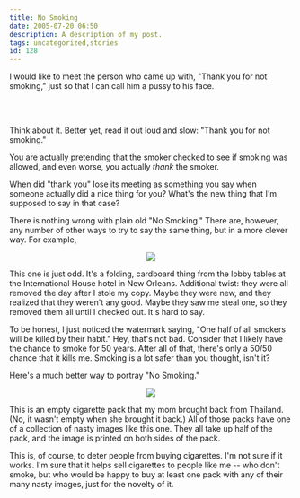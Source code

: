 ```yaml
---
title: No Smoking
date: 2005-07-20 06:50
description: A description of my post.
tags: uncategorized,stories
id: 128
---
```

<div>
I would like to meet the person who came up with, "Thank you for not smoking," just so that I can call him a pussy to his face.</div>

<span class="spanEndPreview">&nbsp;</span><br /><br /><div>Think about it.  Better yet, read it out loud and slow:  "Thank you for not smoking."

You are actually pretending that the smoker checked to see if smoking was allowed, and even worse, you actually <i>thank</i> the smoker.  

When did "thank you" lose its meeting as something you say when someone actually did a nice thing for you?  What's the new thing that I'm supposed to say in that case?

There is nothing wrong with plain old "No Smoking."  There are, however, any number of other ways to try to say the same thing, but in a more clever way.  For example,

</div><div><center>
<img src="/img/ihnosmoking.jpg"/>
</center></div><div>

This one is just odd.  It's a folding, cardboard thing from the lobby tables at the International House hotel in New Orleans.  Additional twist:  they were all removed the day after I stole my copy.  Maybe they were new, and they realized that they weren't any good.  Maybe they saw me steal one, so they removed them all until I checked out.  It's hard to say.

To be honest, I just noticed the watermark saying, "One half of all smokers will be killed by their habit."  Hey, that's not bad.  Consider that I likely have the chance to smoke for 50 years.  After all of that, there's only a 50/50 chance that it kills me.  Smoking is a lot safer than you thought, isn't it?


Here's a much better way to portray "No Smoking."
</div><div><center>
<img src="/img/thaicigarette.jpg"/>
</center></div><div>

This is an empty cigarette pack that my mom brought back from Thailand.  (No, it wasn't empty when she brought it back.)  All of those packs have one of a collection of nasty images like this one.  They all take up half of the pack, and the image is printed on both sides of the pack.

This is, of course, to deter people from buying cigarettes.  I'm not sure if it works.  I'm sure that it helps sell cigarettes to people like me -- who don't smoke, but who would be happy to buy at least one pack with any of their many nasty images, just for the novelty of it.</div>


